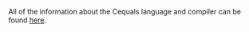 All of the information about the Cequals language and compiler can be found [here](https://elliotbruhl.github.io/CequalsCompiler/).